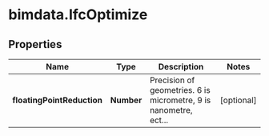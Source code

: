 # bimdata.IfcOptimize

## Properties

Name | Type | Description | Notes
------------ | ------------- | ------------- | -------------
**floatingPointReduction** | **Number** | Precision of geometries. 6 is micrometre, 9 is nanometre, ect... | [optional] 


